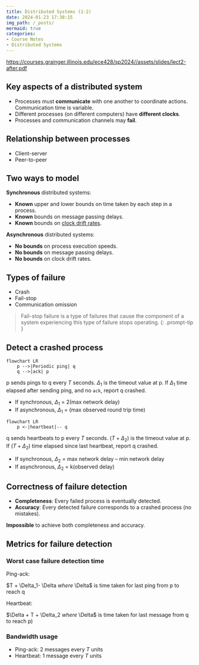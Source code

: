 ```yaml
---
title: Distributed Systems (1-2)
date: 2024-01-23 17:38:15
img_path: /_posts/
mermaid: true
categories:
- Course Notes
- Distributed Systems
---
```


<https://courses.grainger.illinois.edu/ece428/sp2024//assets/slides/lect2-after.pdf>

## Key aspects of a distributed system

- Processes must **communicate** with one another to
coordinate actions. Communication time is variable.
- Different processes (on different computers) have **different clocks**.
- Processes and communication channels may **fail**.

## Relationship between processes

- Client-server
- Peer-to-peer

## Two ways to model

**Synchronous** distributed systems:

- **Known** upper and lower bounds on time taken by each step in a
process.
- **Known** bounds on message passing delays.
- **Known** bounds on [clock drift rates](https://en.wikipedia.org/wiki/Clock_drift).

**Asynchronous** distributed systems:

- **No bounds** on process execution speeds.
- **No bounds** on message passing delays.
- **No bounds** on clock drift rates.

## Types of failure

- Crash
- Fail-stop
- Communication omission

> Fail-stop failure is a type of failures that cause the component of a system experiencing this type of failure stops operating.
{: .prompt-tip }

## Detect a crashed process

```mermaid
flowchart LR
    p -->|Periodic ping| q
    q -->|ack| p
```

p sends pings to q every $T$ seconds. $\Delta_1$ is the timeout value at p. If $\Delta_1$ time elapsed after sending ping, and no `ack`,
report q crashed.

- If synchronous, $\Delta_1$ = 2(max network delay)
- If asynchronous, $\Delta_1$ = (max observed round trip time)

```mermaid
flowchart LR
    p <-|heartbeat|-- q
```

q sends heartbeats to p every $T$ seconds. $(T + \Delta_2)$ is the timeout value at p. If $(T + \Delta_2)$ time elapsed since last heartbeat, report q crashed.

- If synchronous, $\Delta_2$ = max network delay – min network delay
- If asynchronous, $\Delta_2$ = k(observed delay)

## Correctness of failure detection

- **Completeness**: Every failed process is eventually detected.
- **Accuracy**: Every detected failure corresponds to a crashed process (no mistakes).

**Impossible** to achieve both completeness and accuracy.

## Metrics for failure detection

### Worst case failure detection time

Ping-ack:

$T + \Delta_1- \Delta $where$ \Delta$ is time taken for last ping from p to reach q

Heartbeat:

$\Delta + T + \Delta_2 $where$ \Delta$ is time taken for last message from q to reach p)

### Bandwidth usage

- Ping-ack: $2$ messages every $T$ units
- Heartbeat: $1$ message every $T$ units
